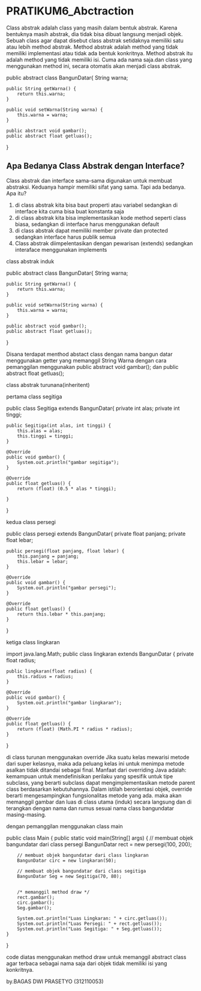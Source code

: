 # PRATIKUM6_Abctraction
Class abstrak adalah class yang masih dalam bentuk abstrak. Karena bentuknya masih abstrak, dia tidak bisa dibuat langsung menjadi objek.
Sebuah class agar dapat disebut class abstrak setidaknya memiliki satu atau lebih method abstrak.
Method abstrak adalah method yang tidak memiliki implementasi atau tidak ada bentuk konkritnya.
Method abstrak itu adalah method yang tidak memiliki isi.
Cuma ada nama saja.dan class yang menggunakan method ini, secara otomatis akan menjadi class abstrak.


public abstract class BangunDatar{
    String warna;

    public String getWarna() {
        return this.warna;
    }

    public void setWarna(String warna) {
        this.warna = warna;
    }

    public abstract void gambar();
    public abstract float getluas();

}



## Apa Bedanya Class Abstrak dengan Interface?
Class abstrak dan interface sama-sama digunakan untuk membuat abstraksi.
Keduanya hampir memiliki sifat yang sama. Tapi ada bedanya.
Apa itu?

1. di class abstrak kita bisa baut properti atau variabel sedangkan di interface kita cuma bisa buat konstanta saja
2. di class abstrak kita bisa implementasikan kode method seperti class biasa, sedangkan di interface harus menggunakan default
3. di class abstrak dapat memiliki member private dan protected sedangkan interface harus publik semua
4. Class abstrak diimpelentasikan dengan pewarisan (extends) sedangkan interaface menggunakan implements

class abstrak induk 

public abstract class BangunDatar{
    String warna;

    public String getWarna() {
        return this.warna;
    }

    public void setWarna(String warna) {
        this.warna = warna;
    }

    public abstract void gambar();
    public abstract float getluas();

}

Disana terdapat menthod abstact class dengan nama bangun datar 
menggunakan getter yang memanggil String Warna
dengan cara pemanggilan menggunakan public abstract void gambar();
dan public abstract float getluas();


class abstrak turunana(inheritent)

pertama class segitiga


public class Segitiga extends BangunDatar{
    private int alas;
    private int tinggi;

    public Segitiga(int alas, int tinggi) {
        this.alas = alas;
        this.tinggi = tinggi;
    }

    @Override
    public void gambar() {
        System.out.println("gambar segitiga");
    }

    @Override
    public float getluas() {
        return (float) (0.5 * alas * tinggi);

    }
}


kedua class persegi

public class persegi extends BangunDatar{
    private float panjang;
    private float lebar;

    public persegi(float panjang, float lebar) {
        this.panjang = panjang;
        this.lebar = lebar;
    }

    @Override
    public void gambar() {
        System.out.println("gambar persegi");
    }

    @Override
    public float getluas() {
        return this.lebar * this.panjang;
    }
}


ketiga class lingkaran

import java.lang.Math;
public class lingkaran extends BangunDatar {
    private float radius;

    public lingkaran(float radius) {
        this.radius = radius;
    }

    @Override
    public void gambar() {
        System.out.println("gambar lingkaran");
    }

    @Override
    public float getluas() {
        return (float) (Math.PI * radius * radius);
    }
}

di class turunan menggunakan override 
Jika suatu kelas mewarisi metode dari super kelasnya, maka ada peluang kelas ini untuk menimpa metode asalkan tidak ditandai sebagai final. Manfaat dari overriding Java adalah: kemampuan untuk mendefinisikan perilaku yang spesifik untuk tipe subclass, yang berarti subclass dapat mengimplementasikan metode parent class berdasarkan kebutuhannya. Dalam istilah berorientasi objek, override berarti mengesampingkan fungsionalitas metode yang ada.
maka akan memanggil gambar dan luas di class utama (induk) secara langsung dan di terangkan dengan nama dan rumus sesuai nama class bangundatar masing-masing.

dengan pemanggilan menggunakan class main

 public class Main {
    public static void main(String[] args) {
        // membuat objek bangundatar dari class persegi
        BangunDatar rect = new persegi(100, 200);

        // membuat objek bangundatar dari class lingkaran
        BangunDatar circ = new lingkaran(50);
        
        // membuat objek bangundatar dari class segitiga
        BangunDatar Seg = new Segitiga(70, 80);


        /* memanggil method draw */
        rect.gambar();
        circ.gambar();
        Seg.gambar();

        System.out.println("Luas Lingkaran: " + circ.getluas());
        System.out.println("Luas Persegi: " + rect.getluas());
        System.out.println("Luas Segitiga: " + Seg.getluas());
    }
}

code diatas menggunakan method draw untuk memanggil abstract class agar terbaca sebagai nama saja dari objek tidak memiliki isi yang konkritnya.

by.BAGAS DWI PRASETYO (312110053)




